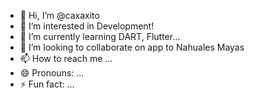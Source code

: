- 👋 Hi, I’m @caxaxito
- 👀 I’m interested in Development!
- 🌱 I’m currently learning DART, Flutter...
- 💞️ I’m looking to collaborate on app to Nahuales Mayas
- 📫 How to reach me ...
- 😄 Pronouns: ...
- ⚡ Fun fact: ...

<!---
caxaxito/caxaxito is a ✨ special ✨ repository because its `README.md` (this file) appears on your GitHub profile.
You can click the Preview link to take a look at your changes.
--->
